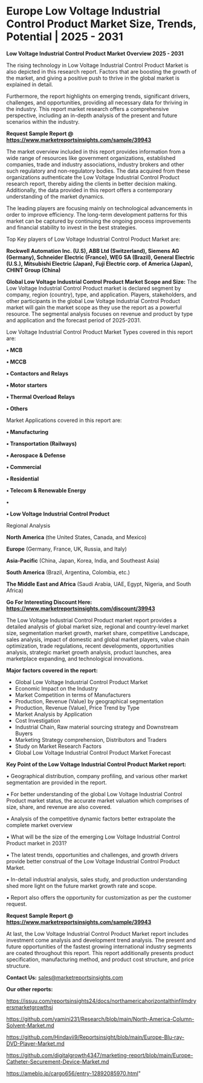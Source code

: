 # Europe Low Voltage Industrial Control Product Market Size, Trends, Potential | 2025 - 2031

<Strong> Low Voltage Industrial Control Product Market Overview 2025 - 2031</strong>

The rising technology in Low Voltage Industrial Control Product Market is also depicted in this research report. Factors that are boosting the growth of the market, and giving a positive push to thrive in the global market is explained in detail.

Furthermore, the report highlights on emerging trends, significant drivers, challenges, and opportunities, providing all necessary data for thriving in the industry. This report market research offers a comprehensive perspective, including an in-depth analysis of the present and future scenarios within the industry.

<strong>Request Sample Report @ <a href=https://www.marketreportsinsights.com/sample/39943>https://www.marketreportsinsights.com/sample/39943</a></strong>

The market overview included in this report provides information from a wide range of resources like government organizations, established companies, trade and industry associations, industry brokers and other such regulatory and non-regulatory bodies. The data acquired from these organizations authenticate the Low Voltage Industrial Control Product research report, thereby aiding the clients in better decision making. Additionally, the data provided in this report offers a contemporary understanding of the market dynamics.

The leading players are focusing mainly on technological advancements in order to improve efficiency. The long-term development patterns for this market can be captured by continuing the ongoing process improvements and financial stability to invest in the best strategies.

Top Key players of Low Voltage Industrial Control Product Market are:

<strong>Rockwell Automation Inc. (U.S), ABB Ltd (Switzerland), Siemens AG (Germany), Schneider Electric (France), WEG SA (Brazil), General Electric (U.S.), Mitsubishi Electric (Japan), Fuji Electric corp. of America (Japan), CHINT Group (China)</strong>

<strong><b>Global Low Voltage Industrial Control Product Market Scope and Size:</b></strong>
The Low Voltage Industrial Control Product market is declared segment by company, region (country), type, and application. Players, stakeholders, and other participants in the global Low Voltage Industrial Control Product market will gain the market scope as they use the report as a powerful resource. The segmental analysis focuses on revenue and product by type and application and the forecast period of 2025-2031.

Low Voltage Industrial Control Product Market Types covered in this report are:

<strong>•  MCB

•  MCCB

•  Contactors and Relays

•  Motor starters

•  Thermal Overload Relays

•  Others</strong>

Market Applications covered in this report are:

<strong>•  Manufacturing

•  Transportation (Railways)

•  Aerospace & Defense

•  Commercial

•  Residential

•  Telecom & Renewable Energy

•  

•  Low Voltage Industrial Control Product</strong> 

Regional Analysis

<strong>North America</strong> (the United States, Canada, and Mexico)

<strong>Europe</strong> (Germany, France, UK, Russia, and Italy)

<strong>Asia-Pacific</strong> (China, Japan, Korea, India, and Southeast Asia)

<strong>South America</strong> (Brazil, Argentina, Colombia, etc.)

<strong>The Middle East and Africa</strong> (Saudi Arabia, UAE, Egypt, Nigeria, and South Africa)

<strong>Go For Interesting Discount Here: <a href=https://www.marketreportsinsights.com/discount/39943>https://www.marketreportsinsights.com/discount/39943</a></strong>

The Low Voltage Industrial Control Product market report provides a detailed analysis of global market size, regional and country-level market size, segmentation market growth, market share, competitive Landscape, sales analysis, impact of domestic and global market players, value chain optimization, trade regulations, recent developments, opportunities analysis, strategic market growth analysis, product launches, area marketplace expanding, and technological innovations.

<strong><b>Major factors covered in the report:</b></strong>
<ul>
  <li>Global Low Voltage Industrial Control Product Market </li>
  <li>Economic Impact on the Industry</li>
  <li>Market Competition in terms of Manufacturers</li>
  <li>Production, Revenue (Value) by geographical segmentation</li>
  <li>Production, Revenue (Value), Price Trend by Type</li>
  <li>Market Analysis by Application</li>
  <li>Cost Investigation</li>
  <li>Industrial Chain, Raw material sourcing strategy and Downstream Buyers</li>
  <li>Marketing Strategy comprehension, Distributors and Traders</li>
  <li>Study on Market Research Factors</li>
  <li>Global Low Voltage Industrial Control Product Market Forecast</li>
</ul>

<strong><b>Key Point of the Low Voltage Industrial Control Product Market report:</b></strong>

• Geographical distribution, company profiling, and various other market segmentation are provided in the report.

• For better understanding of the global Low Voltage Industrial Control Product market status, the accurate market valuation which comprises of size, share, and revenue are also covered.

• Analysis of the competitive dynamic factors better extrapolate the complete market overview

• What will be the size of the emerging Low Voltage Industrial Control Product market in 2031?

• The latest trends, opportunities and challenges, and growth drivers provide better construal of the Low Voltage Industrial Control Product Market.

• In-detail industrial analysis, sales study, and production understanding shed more light on the future market growth rate and scope.

• Report also offers the opportunity for customization as per the customer request.

<strong>Request Sample Report @ <a href=https://www.marketreportsinsights.com/sample/39943>https://www.marketreportsinsights.com/sample/39943</a></strong>

At last, the Low Voltage Industrial Control Product Market report includes investment come analysis and development trend analysis. The present and future opportunities of the fastest growing international industry segments are coated throughout this report. This report additionally presents product specification, manufacturing method, and product cost structure, and price structure.

<strong>Contact Us:</strong>
sales@marketreportsinsights.com

<strong>Our other reports:</strong>

<a href=https://issuu.com/reportsinsights24/docs/northamericahorizontalthinfilmdryersmarketgrowthsi>https://issuu.com/reportsinsights24/docs/northamericahorizontalthinfilmdryersmarketgrowthsi</a>

<a href=https://github.com/yamini231/Research/blob/main/North-America-Column-Solvent-Market.md>https://github.com/yamini231/Research/blob/main/North-America-Column-Solvent-Market.md</a>

<a href=https://github.com/Hindavii9/Reportsinsight/blob/main/Europe-Blu-ray-DVD-Player-Market.md>https://github.com/Hindavii9/Reportsinsight/blob/main/Europe-Blu-ray-DVD-Player-Market.md</a>

<a href=https://github.com/digitalgrowth4347/marketing-report/blob/main/Europe-Catheter-Securement-Device-Market.md>https://github.com/digitalgrowth4347/marketing-report/blob/main/Europe-Catheter-Securement-Device-Market.md</a>

<a href=https://ameblo.jp/cargo656/entry-12892085970.html>https://ameblo.jp/cargo656/entry-12892085970.html</a>"
